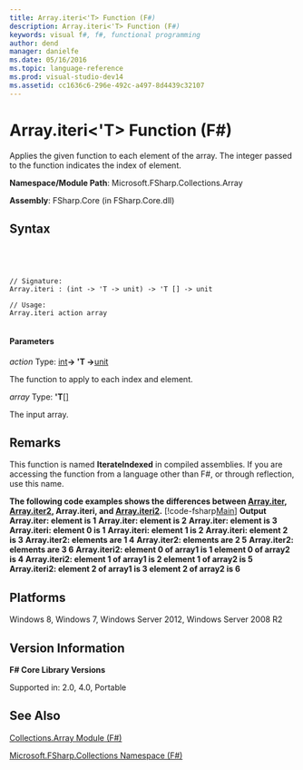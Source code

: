 ```yaml
---
title: Array.iteri<'T> Function (F#)
description: Array.iteri<'T> Function (F#)
keywords: visual f#, f#, functional programming
author: dend
manager: danielfe
ms.date: 05/16/2016
ms.topic: language-reference
ms.prod: visual-studio-dev14
ms.assetid: cc1636c6-296e-492c-a497-8d4439c32107 
---
```


# Array.iteri<'T> Function (F#)

Applies the given function to each element of the array. The integer passed to the function indicates the index of element.

**Namespace/Module Path**: Microsoft.FSharp.Collections.Array

**Assembly**: FSharp.Core (in FSharp.Core.dll)


## Syntax



```




// Signature:
Array.iteri : (int -> 'T -> unit) -> 'T [] -> unit

// Usage:
Array.iteri action array


```





#### Parameters
*action*
Type: [int](http://msdn.microsoft.com/en-us/library/025d5455-3622-4ea5-9573-3ecbd4ee1375)**-&gt; 'T -&gt;**[unit](http://msdn.microsoft.com/en-us/library/00b837c2-6c8a-483a-87d3-0479c64037a7)


The function to apply to each index and element.


*array*
Type: **'T**[[]](http://msdn.microsoft.com/en-us/library/def20292-9aae-4596-9275-b94e594f8493)


The input array.




## Remarks
This function is named **IterateIndexed** in compiled assemblies. If you are accessing the function from a language other than F#, or through reflection, use this name.

**The following code examples shows the differences between [Array.iter](http://msdn.microsoft.com/en-us/library/94eba0f1-ecd7-459f-b89f-ed2a2923e516), [Array.iter2](http://msdn.microsoft.com/en-us/library/018aa9b9-f186-4142-be8a-a62462794fdc), Array.iteri, and [Array.iteri2](http://msdn.microsoft.com/en-us/library/c041b91f-6080-45b7-867b-2ed983a90405).**
[!code-fsharp[Main](snippets/fsarrays/snippet49.fs)]
**Output**
**Array.iter: element is 1**
**Array.iter: element is 2**
**Array.iter: element is 3**
**Array.iteri: element 0 is 1**
**Array.iteri: element 1 is 2**
**Array.iteri: element 2 is 3**
**Array.iter2: elements are 1 4**
**Array.iter2: elements are 2 5**
**Array.iter2: elements are 3 6**
**Array.iteri2: element 0 of array1 is 1 element 0 of array2 is 4**
**Array.iteri2: element 1 of array1 is 2 element 1 of array2 is 5**
**Array.iteri2: element 2 of array1 is 3 element 2 of array2 is 6**
## Platforms
Windows 8, Windows 7, Windows Server 2012, Windows Server 2008 R2


## Version Information
**F# Core Library Versions**

Supported in: 2.0, 4.0, Portable




## See Also
[Collections.Array Module &#40;F&#35;&#41;](Collections.Array-Module-%5BFSharp%5D.md)

[Microsoft.FSharp.Collections Namespace &#40;F&#35;&#41;](Microsoft.FSharp.Collections-Namespace-%5BFSharp%5D.md)

